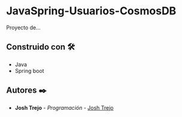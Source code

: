 # JavaSpring-Usuarios-CosmosDB

Proyecto de...

## Construido con 🛠️

* Java
* Spring boot

## Autores ✒️

* **Josh Trejo** - *Programación* - [Josh Trejo](https://github.com/jorgejoshuatt)
